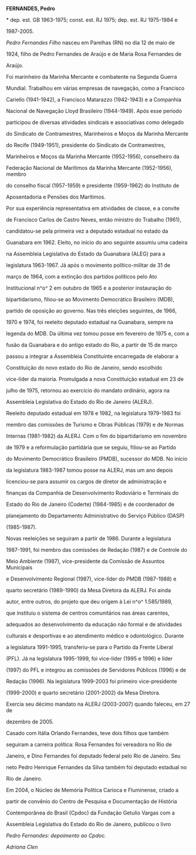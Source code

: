 **FERNANDES, Pedro**



\* dep. est. GB 1963-1975; const. est. RJ 1975; dep. est. RJ 1975-1984 e

1987-2005.



*Pedro Fernandes Filho* nasceu em Parelhas (RN) no dia 12 de maio de

1924, filho de Pedro Fernandes de Araújo e de Maria Rosa Fernandes de

Araújo.



Foi marinheiro da Marinha Mercante e combatente na Segunda Guerra

Mundial. Trabalhou em várias empresas de navegação, como a Francisco

Cariello (1941-1942), a Francisco Matarazzo (1942-1943) e a Companhia

Nacional de Navegação Lloyd Brasileiro (1944-1949). Após esse período

participou de diversas atividades sindicais e associativas como delegado

do Sindicato de Contramestres, Marinheiros e Moços da Marinha Mercante

do Recife (1949-1951), presidente do Sindicato de Contramestres,

Marinheiros e Moços da Marinha Mercante (1952-1956), conselheiro da

Federação Nacional de Marítimos da Marinha Mercante (1952-1956), membro

do conselho fiscal (1957-1959) e presidente (1959-1962) do Instituto de

Aposentadoria e Pensões dos Marítimos.



Por sua experiência representativa em atividades de classe, e a convite

de Francisco Carlos de Castro Neves, então ministro do Trabalho (1961),

candidatou-se pela primeira vez a deputado estadual no estado da

Guanabara em 1962. Eleito, no início do ano seguinte assumiu uma cadeira

na Assembleia Legislativa do Estado da Guanabara (ALEG) para a

legislatura 1963-1967. Já após o movimento político-militar de 31 de

março de 1964, com a extinção dos partidos políticos pelo Ato

Institucional n^o^ 2 em outubro de 1965 e a posterior instauração do

bipartidarismo, filiou-se ao Movimento Democrático Brasileiro (MDB),

partido de oposição ao governo. Nas três eleições seguintes, de 1966,

1970 e 1974, foi reeleito deputado estadual na Guanabara, sempre na

legenda do MDB. Da última vez tomou posse em fevereiro de 1975 e, com a

fusão da Guanabara e do antigo estado do Rio, a partir de 15 de março

passou a integrar a Assembleia Constituinte encarregada de elaborar a

Constituição do novo estado do Rio de Janeiro, sendo escolhido

vice-líder da maioria. Promulgada a nova Constituição estadual em 23 de

julho de 1975, retornou ao exercício do mandato ordinário, agora na

Assembleia Legislativa do Estado do Rio de Janeiro (ALERJ).



Reeleito deputado estadual em 1978 e 1982, na legislatura 1979-1983 foi

membro das comissões de Turismo e Obras Públicas (1979) e de Normas

Internas (1981-1982) da ALERJ. Com o fim do bipartidarismo em novembro

de 1979 e a reformulação partidária que se seguiu, filiou-se ao Partido

do Movimento Democrático Brasileiro (PMDB), sucessor do MDB. No início

da legislatura 1983-1987 tomou posse na ALERJ, mas um ano depois

licenciou-se para assumir os cargos de diretor de administração e

finanças da Companhia de Desenvolvimento Rodoviário e Terminais do

Estado do Rio de Janeiro (Coderte) (1984-1985) e de coordenador de

planejamento do Departamento Administrativo do Serviço Público (DASP)

(1985-1987).



Novas reeleições se seguiram a partir de 1986. Durante a legislatura

1987-1991, foi membro das comissões de Redação (1987) e de Controle do

Meio Ambiente (1987), vice-presidente da Comissão de Assuntos Municipais

e Desenvolvimento Regional (1987), vice-líder do PMDB (1987-1988) e

quarto secretário (1989-1990) da Mesa Diretora da ALERJ. Foi ainda

autor, entre outros, do projeto que deu origem à Lei n^o^ 1.585/1989,

que instituiu o sistema de centros comunitários nas áreas carentes,

adequados ao desenvolvimento da educação não formal e de atividades

culturais e desportivas e ao atendimento médico e odontológico. Durante

a legislatura 1991-1995, transferiu-se para o Partido da Frente Liberal

(PFL). Já na legislatura 1995-1999, foi vice-líder (1995 e 1996) e líder

(1997) do PFL e integrou as comissões de Servidores Públicos (1996) e de

Redação (1996). Na legislatura 1999-2003 foi primeiro vice-presidente

(1999-2000) e quarto secretário (2001-2002) da Mesa Diretora.



Exercia seu décimo mandato na ALERJ (2003-2007) quando faleceu, em 27 de

dezembro de 2005.



Casado com Itália Orlando Fernandes, teve dois filhos que também

seguiram a carreira política: Rosa Fernandes foi vereadora no Rio de

Janeiro, e Dino Fernandes foi deputado federal pelo Rio de Janeiro. Seu

neto Pedro Henrique Fernandes da Silva também foi deputado estadual no

Rio de Janeiro.



Em 2004, o Núcleo de Memória Política Carioca e Fluminense, criado a

partir de convênio do Centro de Pesquisa e Documentação de História

Contemporânea do Brasil (Cpdoc) da Fundação Getulio Vargas com a

Assembleia Legislativa do Estado do Rio de Janeiro, publicou o livro

*Pedro Fernandes: depoimento ao Cpdoc.*



*Adriana Clen*



